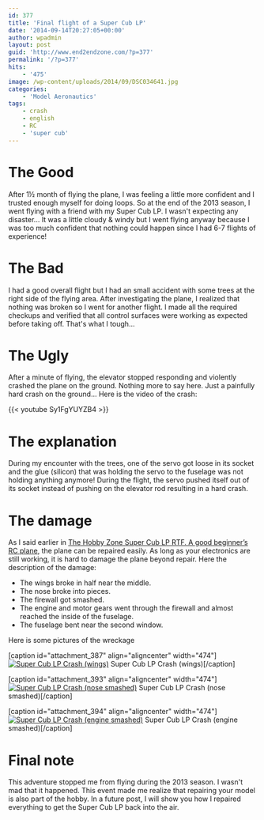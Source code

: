 ```yaml
---
id: 377
title: 'Final flight of a Super Cub LP'
date: '2014-09-14T20:27:05+00:00'
author: wpadmin
layout: post
guid: 'http://www.end2endzone.com/?p=377'
permalink: '/?p=377'
hits:
    - '475'
image: /wp-content/uploads/2014/09/DSC034641.jpg
categories:
    - 'Model Aeronautics'
tags:
    - crash
    - english
    - RC
    - 'super cub'
---
```


# The Good

After 1½ month of flying the plane, I was feeling a little more confident and I trusted enough myself for doing loops. So at the end of the 2013 season, I went flying with a friend with my Super Cub LP. I wasn't expecting any disaster... It was a little cloudy &amp; windy but I went flying anyway because I was too much confident that nothing could happen since I had 6-7 flights of experience!

# The Bad

I had a good overall flight but I had an small accident with some trees at the right side of the flying area. After investigating the plane, I realized that nothing was broken so I went for another flight. I made all the required checkups and verified that all control surfaces were working as expected before taking off. That's what I tough...

# The Ugly

After a minute of flying, the elevator stopped responding and violently crashed the plane on the ground. Nothing more to say here. Just a painfully hard crash on the ground... Here is the video of the crash:

{{< youtube Sy1FgYUYZB4 >}}

# The explanation

During my encounter with the trees, one of the servo got loose in its socket and the glue (silicon) that was holding the servo to the fuselage was not holding anything anymore! During the flight, the servo pushed itself out of its socket instead of pushing on the elevator rod resulting in a hard crash.

# The damage

As I said earlier in [The Hobby Zone Super Cub LP RTF. A good beginner’s RC plane](/the-hobby-zone-super-cub-lp-rtf-a-good-beginners-rc-plane/), the plane can be repaired easily. As long as your electronics are still working, it is hard to damage the plane beyond repair. Here the description of the damage:

- The wings broke in half near the middle.
- The nose broke into pieces.
- The firewall got smashed.
- The engine and motor gears went through the firewall and almost reached the inside of the fuselage.
- The fuselage bent near the second window.

Here is some pictures of the wreckage

\[caption id="attachment\_387" align="aligncenter" width="474"\][![Super Cub LP Crash (wings)](https://www.end2endzone.com/wp-content/uploads/2014/09/DSC034641-1024x768.jpg)](https://www.end2endzone.com/wp-content/uploads/2014/09/DSC034641.jpg) Super Cub LP Crash (wings)\[/caption\]
 
\[caption id="attachment\_393" align="aligncenter" width="474"\][![Super Cub LP Crash (nose smashed)](https://www.end2endzone.com/wp-content/uploads/2014/09/DSC03466-1024x768.jpg)](https://www.end2endzone.com/wp-content/uploads/2014/09/DSC03466.jpg) Super Cub LP Crash (nose smashed)\[/caption\]
 
\[caption id="attachment\_394" align="aligncenter" width="474"\][![Super Cub LP Crash (engine smashed)](https://www.end2endzone.com/wp-content/uploads/2014/09/DSC03468-1024x768.jpg)](https://www.end2endzone.com/wp-content/uploads/2014/09/DSC03468.jpg) Super Cub LP Crash (engine smashed)\[/caption\]

# Final note

This adventure stopped me from flying during the 2013 season. I wasn't mad that it happened. This event made me realize that repairing your model is also part of the hobby. In a future post, I will show you how I repaired everything to get the Super Cub LP back into the air.